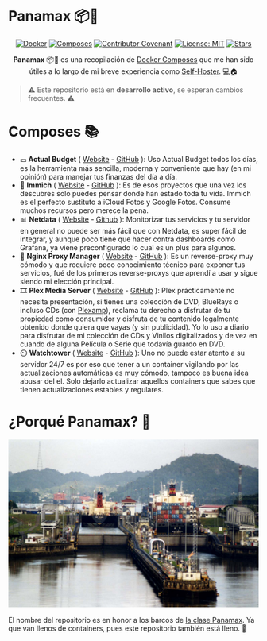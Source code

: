 <!--
SPDX-FileCopyrightText: 2024 Pablo Portas López

SPDX-License-Identifier: MIT
-->

# Panamax 📦🚢

<div align="center">

[![Docker](https://img.shields.io/badge/Docker-2496ED.svg?logo=docker&logoColor=white)](https://www.docker.com/)
[![Composes](https://img.shields.io/badge/Composes-6-2496ED.svg?logo=docker&logoColor=white)](./composes)
[![Contributor Covenant](https://img.shields.io/badge/Contributor%20Covenant-2.1-4baaaa.svg)](./CODE_OF_CONDUCT.md)
[![License: MIT](https://img.shields.io/badge/License-MIT-blue.svg)](./LICENSE)
[![Stars](https://img.shields.io/github/stars/TeenBiscuits/Panamax.svg)](https://github.com/TeenBiscuits/Panamax)

**Panamax** 📦🚢 es una recopilación de [Docker Composes](https://docs.docker.com/compose/) que me han sido útiles a lo largo
de mi breve experiencia como [Self-Hoster](https://es.wikipedia.org/wiki/Self-hosting). 💻🏠

</div>

> ⚠️ Este repositorio está en **desarrollo activo**, se esperan cambios frecuentes. ⚠️

# Composes 📚

- 💶 **Actual Budget** ( [Website](https://actualbudget.org/) - [GitHub](https://github.com/actualbudget/actual-server) ): Uso Actual Budget todos los días, es la herramienta más sencilla, moderna y conveniente que hay (en mi opinión) para manejar tus finanzas del día a día.
- 📸 **Immich** ( [Website](https://immich.app/) - [GitHub](https://github.com/immich-app/immich) ): Es de esos proyectos que una vez los descubres solo puedes pensar donde han estado toda tu vida. Immich es el perfecto sustituto a iCloud Fotos y Google Fotos. Consume muchos recursos pero merece la pena.
- 📊 **Netdata** ( [Website](https://www.netdata.cloud/) - [Github](https://github.com/netdata/netdata) ): Monitorizar tus servicios y tu servidor en general no puede ser más fácil que con Netdata, es super fácil de integrar, y aunque poco tiene que hacer contra dashboards como Grafana, ya viene preconfigurado lo cual es un plus para algunos. 
- 🔐 **Nginx Proxy Manager** ( [Website](https://nginxproxymanager.com/) - [GitHub](https://github.com/NginxProxyManager/nginx-proxy-manager) ): Es un reverse-proxy muy cómodo y que requiere poco conocimiento técnico para exponer tus servicios, fué de los primeros reverse-proxys que aprendí a usar y sigue siendo mi elección principal.
- 🎞️ **Plex Media Server** ( [Website](https://www.plex.tv/es/) - [GitHub](https://github.com/plexinc/pms-docker) ): Plex prácticamente no necesita presentación, si tienes una colección de DVD, BlueRays o incluso CDs (con [Plexamp](https://www.plex.tv/es/plexamp/)), reclama tu derecho a disfrutar de tu propiedad como consumidor y disfruta de tu contenido legalmente obtenido donde quiera que vayas (y sin publicidad). Yo lo uso a diario para disfrutar de mi colección de CDs y Vinilos digitalizados y de vez en cuando de alguna Película o Serie que todavía guardo en DVD.
- ⏲️ **Watchtower** ( [Website](https://containrrr.dev/watchtower/) - [GitHub](https://github.com/containrrr/watchtower/) ): Uno no puede estar atento a su servidor 24/7 es por eso que tener a un container vigilando por las actualizaciones automáticas es muy cómodo, tampoco es buena idea abusar del el. Solo dejarlo actualizar aquellos containers que sabes que tienen actualizaciones estables y regulares.


# ¿Porqué Panamax? 🚢

![Un_Panamax](UnPanamax.png)

El nombre del repositorio es en honor a los barcos de [la clase Panamax](https://es.wikipedia.org/wiki/Panamax). Ya que
van llenos de containers, pues este repositorio también está lleno. 🚢

